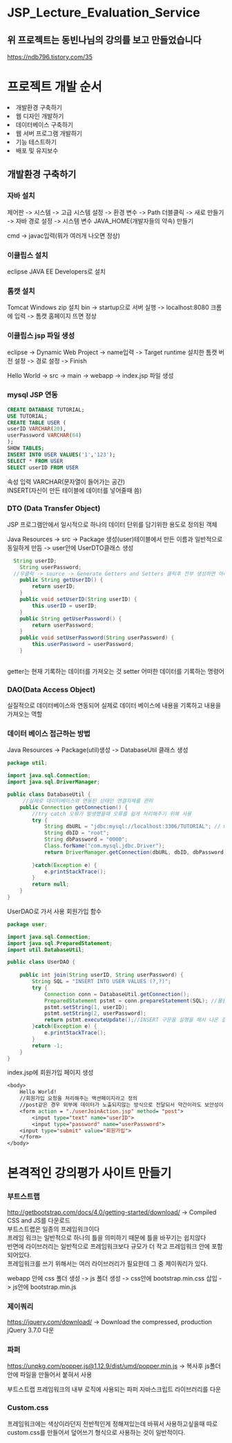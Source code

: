 # JSP_Lecture_Evaluation_Service

## 위 프로젝트는 동빈나님의 강의를 보고 만들었습니다
https://ndb796.tistory.com/35


# 프로젝트 개발 순서
<li>개발환경 구축하기</li>
<li>웹 디자인 개발하기</li>
<li>데이터베이스 구축하기</li>
<li>웹 서버 프로그램 개발하기</li>
<li>기능 테스트하기</li>
<li>배포 및 유지보수</li>


## 개발환경 구축하기

### 자바 설치
제어판 -> 시스템 -> 고급 시스템 설정 -> 환경 변수 -> Path 더블클릭 -> 새로 만들기 -> 자바 경로 설정 -> 시스템 변수 JAVA_HOME(개발자들의 약속) 만들기

cmd -> javac입력(뭐가 여러개 나오면 정상)

### 이클립스 설치
eclipse JAVA EE Developers로 설치

### 톰캣 설치
Tomcat Windows zip 설치
bin -> startup으로 서버 실행 -> localhost:8080 크롬에 입력 -> 톰캣 홈페이지 뜨면 정상

### 이클립스 jsp 파일 생성
eclipse -> Dynamic Web Project -> name입력 -> Target runtime 설치한 톰캣 버전 설정 -> 경로 설정 -> Finish

Hello World -> src -> main -> webapp -> index.jsp 파일 생성

### mysql JSP 연동

```sql
CREATE DATABASE TUTORIAL;
USE TUTORIAL;
CREATE TABLE USER (
userID VARCHAR(20),
userPassword VARCHAR(64)
);
SHOW TABLES;
INSERT INTO USER VALUES('1','123');
SELECT * FROM USER
SELECT userID FROM USER
```
속성 입력  VARCHAR(문자열이 들어가는 공간) <br>
INSERT(자신이 만든 테이블에 데이터를 넣어줄때 씀)

### DTO (Data Transfer Object)
 JSP 프로그램안에서 일시적으로 하나의 데이터 단위를 담기위한 용도로 정의된 객체
 
Java Resources -> src -> Package 생성(user)테이블에서 만든 이름과 일반적으로 동일하게 만듬 -> user안에 UserDTO클래스 생성


```java
  String userID;
	String userPassword;
  //우클릭 -> source -> Generate Getters and Setters 클릭후 전부 생성하면 아래같은 코드 생성
	public String getUserID() {
		return userID;
	}
	public void setUserID(String userID) {
		this.userID = userID;
	}
	public String getUserPassword() {
		return userPassword;
	}
	public void setUserPassword(String userPassword) {
		this.userPassword = userPassword;
	}
	
```

getter는 현재 기록하는 데이터를 가져오는 것
setter 어떠한 데이터를 기록하는 명령어


### DAO(Data Access Object)

실질적으로 데이터베이스와 연동되어 실제로 데이터 베이스에 내용을 기록하고 내용을 가져오는 역할

### 데이터 베이스 접근하는 방법

Java Resources -> Package(util)생성 -> DatabaseUtil 클래스 생성

```java
package util;

import java.sql.Connection;
import java.sql.DriverManager;

public class DatabaseUtil {
	 //실제로 데이터베이스와 연동된 상태인 연결자체를 관리
	public Connection getConnection() {
		//try catch 오류가 발생했을때 오류를 쉽게 처리해주기 위해 사용
		try {
			String dbURL = "jdbc:mysql://localhost:3306/TUTORIAL"; // mysql에 접속하기위한 명령어
			String dbID = "root";
			String dbPassword = "0000";
			Class.forName("com.mysql.jdbc.Driver");
			return DriverManager.getConnection(dbURL, dbID, dbPassword); //mysql에 로그인해서 접속한 상태자체를 반환
			
		}catch(Exception e) {
			e.printStackTrace();
		}
		return null;
	}
}
```


UserDAO로 가서 사용 회원가입 함수
```java 
package user;

import java.sql.Connection;
import java.sql.PreparedStatement;
import util.DatabaseUtil;

public class UserDAO {
	
	public int join(String userID, String userPassword) {
		String SQL = "INSERT INTO USER VALUES (?,?)";
		try {
			Connection conn = DatabaseUtil.getConnection();
			PreparedStatement pstmt = conn.prepareStatement(SQL); //물음표에 데이터를 실제로 넣어주는 역할
			pstmt.setString(1, userID);
			pstmt.setString(2, userPassword);
			return pstmt.executeUpdate();//INSERT 구문을 실행을 해서 나온 결과를 반환하도록 하는 것
		}catch(Exception e) {
			e.printStackTrace();
		}
		return -1;
	}
}

```


index.jsp에 회원가입 페이지 생성
```jsp
<body>
	Hello World!
	//회원가입 요청을 처리해주는 액션페이지라고 정의
	//post같은 경우 외부에 데이터가 노출되지않는 방식으로 전달되서 약간이라도 보안성이 뛰어난 방식
	<form action = "./userJoinAction.jsp" method= "post">
		<input type="text" name="userID">
		<input type="password" name="userPassword">
    <input type="submit" value="회원가입"> 
	</form>
</body>
```


# 본격적인 강의평가 사이트 만들기

### 부트스트랩
http://getbootstrap.com/docs/4.0/getting-started/download/ -> Compiled CSS and JS를 다운로드<br>
부트스트랩은 일종의 프레임워크이다 <br>
프레임 워크는 일반적으로 하나의 틀을 의미하기 때문에 틀을 바꾸기는 쉽지않다<br>
반면에 라이브러리는 일반적으로 프레임워크보다 규모가 더 작고 프레임워크 안에 포함되어있다.<br>
프레임워크를 쓰기 위해서는 여러 라이브러리가 필요한데 그 중 제이쿼리가 있다.<br>




webapp 안에 css 폴더 생성 -> js 폴더 생성 -> css안에 bootstrap.min.css 삽입 -> js안에 bootstrap.min.js


### 제이쿼리

https://jquery.com/download/	->      Download the compressed, production jQuery 3.7.0 다운

### 파퍼
https://unpkg.com/popper.js@1.12.9/dist/umd/popper.min.js -> 복사후 js폴더안에 파일을 만들어서 붙혀서 사용

부트스트랩 프레임워크의 내부 로직에 사용되는 파퍼 자바스크립트 라이브러리를 다운

### Custom.css

프레임워크에는 색상이라던지 전반적인게 정해져있는데 바꿔서 사용하고싶을때 따로 custom.css를 만들어서 덮어쓰기 형식으로 사용하는 것이 일반적이다.

